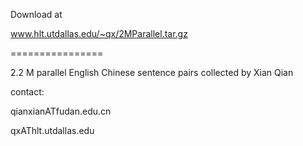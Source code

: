 Download at

www.hlt.utdallas.edu/~qx/2MParallel.tar.gz

================


2.2 M parallel English Chinese sentence pairs collected by Xian Qian

contact: 

qianxianATfudan.edu.cn

qxAThlt.utdallas.edu
